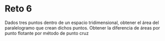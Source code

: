 # Reto 6

Dados tres puntos dentro de un espacio tridimensional, obtener el área del paralelogramo que crean dichos puntos. Obtener la diferencia de áreas por punto flotante por método de punto cruz